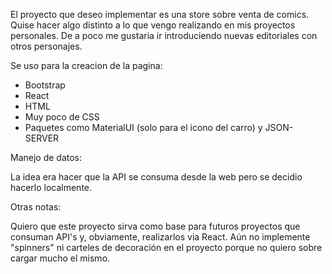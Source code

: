 El proyecto que deseo implementar es una store sobre venta de comics. Quise hacer algo distinto a lo que vengo realizando  en mis proyectos personales. De a poco me gustaria ir introduciendo nuevas editoriales con otros personajes.

Se uso para la creacion de la pagina:

- Bootstrap
- React
- HTML
- Muy poco de CSS
- Paquetes como MaterialUI (solo para el icono del carro) y JSON-SERVER

Manejo de datos:

La idea era hacer que la API se consuma desde la web pero se decidio hacerlo localmente.

Otras notas:

Quiero que este proyecto sirva como base para futuros proyectos que consuman API's y, obviamente, realizarlos via React.
Aún no implemente "spinners" ni carteles de decoración en el proyecto porque no quiero sobre cargar mucho el mismo.
